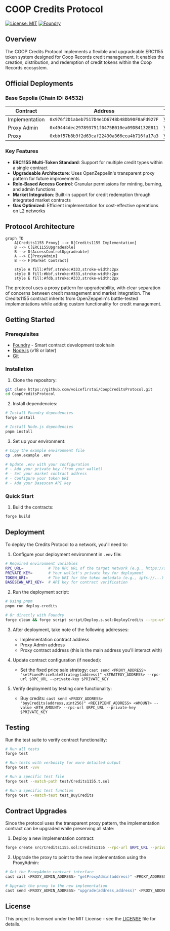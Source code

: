 # COOP Credits Protocol

[![License: MIT](https://img.shields.io/badge/License-MIT-yellow.svg)](./LICENSE)
[![Foundry](https://img.shields.io/badge/Built%20with-Foundry-FFDB1C.svg)](https://getfoundry.sh/)

## Overview

The COOP Credits Protocol implements a flexible and upgradeable ERC1155 token system designed for Coop Records credit management. It enables the creation, distribution, and redemption of credit tokens within the Coop Records ecosystem.

## Official Deployments

### Base Sepolia (Chain ID: 84532)

| Contract       | Address                                      | Transaction                                                                                                |
| -------------- | -------------------------------------------- | ---------------------------------------------------------------------------------------------------------- |
| Implementation | `0x976f2D1abeb7517D4e1D6748b48Db90F8aFd927F` | [View](https://sepolia.basescan.org/tx/0x0316f4ebd0a231d928fc880d7e624fed3d5280b9f6c16ac534908358a1e1357f) |
| Proxy Admin    | `0x49444dec297893751f0475B010ea09DB4132E811` | [View](https://sepolia.basescan.org/tx/0x34901f3ac1817480970a4644b59cdea5bad320d39b5b29173695fd05538c24f9) |
| Proxy          | `0xbbf57b8b9f2d63caf22430a366eea4b716fa17a3` | [View](https://sepolia.basescan.org/tx/0xe72a0877f910a08e3c6851d5ccb4791cbae4f77e7be148162656a7c5182ad005) |

### Key Features

- **ERC1155 Multi-Token Standard**: Support for multiple credit types within a single contract
- **Upgradeable Architecture**: Uses OpenZeppelin's transparent proxy pattern for future improvements
- **Role-Based Access Control**: Granular permissions for minting, burning, and admin functions
- **Market Integration**: Built-in support for credit redemption through integrated market contracts
- **Gas Optimized**: Efficient implementation for cost-effective operations on L2 networks

## Protocol Architecture

```mermaid
graph TD
    A[Credits1155 Proxy] --> B[Credits1155 Implementation]
    B --> C[ERC1155Upgradeable]
    B --> D[AccessControlUpgradeable]
    A --> E[ProxyAdmin]
    B --> F[Market Contract]

    style A fill:#f9f,stroke:#333,stroke-width:2px
    style B fill:#bbf,stroke:#333,stroke-width:2px
    style E fill:#fdb,stroke:#333,stroke-width:2px
```

The protocol uses a proxy pattern for upgradeability, with clear separation of concerns between credit management and market integration. The Credits1155 contract inherits from OpenZeppelin's battle-tested implementations while adding custom functionality for credit management.

## Getting Started

### Prerequisites

- [Foundry](https://getfoundry.sh/) - Smart contract development toolchain
- [Node.js](https://nodejs.org/) (v18 or later)
- [Git](https://git-scm.com/)

### Installation

1. Clone the repository:

```bash
git clone https://github.com/voicefirstai/CoopCreditsProtocol.git
cd CoopCreditsProtocol
```

2. Install dependencies:

```bash
# Install Foundry dependencies
forge install

# Install Node.js dependencies
pnpm install
```

3. Set up your environment:

```bash
# Copy the example environment file
cp .env.example .env

# Update .env with your configuration
# - Add your private key (from your wallet)
# - Set your market contract address
# - Configure your token URI
# - Add your Basescan API key
```

### Quick Start

1. Build the contracts:

```bash
forge build
```

## Deployment

To deploy the Credits Protocol to a network, you'll need to:

1. Configure your deployment environment in `.env` file:

```bash
# Required environment variables
RPC_URL=           # The RPC URL of the target network (e.g., https://sepolia.base.org)
PRIVATE_KEY=       # Your wallet's private key for deployment
TOKEN_URI=         # The URI for the token metadata (e.g., ipfs://...)
BASESCAN_API_KEY=  # API key for contract verification
```

2. Run the deployment script:

```bash
# Using pnpm
pnpm run deploy-credits

# Or directly with Foundry
forge clean && forge script script/Deploy.s.sol:DeployCredits --rpc-url $RPC_URL --private-key $PRIVATE_KEY --broadcast --verify --etherscan-api-key $BASESCAN_API_KEY -vvvv
```

3. After deployment, take note of the following addresses:

   - Implementation contract address
   - Proxy Admin address
   - Proxy contract address (this is the main address you'll interact with)

4. Update contract configuration (if needed):

   - Set the fixed price sale strategy: `cast send <PROXY_ADDRESS> "setFixedPriceSaleStrategy(address)" <STRATEGY_ADDRESS> --rpc-url $RPC_URL --private-key $PRIVATE_KEY`

5. Verify deployment by testing core functionality:
   - Buy credits: `cast send <PROXY_ADDRESS> "buyCredits(address,uint256)" <RECIPIENT_ADDRESS> <AMOUNT> --value <ETH_AMOUNT> --rpc-url $RPC_URL --private-key $PRIVATE_KEY`

## Testing

Run the test suite to verify contract functionality:

```bash
# Run all tests
forge test

# Run tests with verbosity for more detailed output
forge test -vvv

# Run a specific test file
forge test --match-path test/Credits1155.t.sol

# Run a specific test function
forge test --match-test test_BuyCredits
```

## Contract Upgrades

Since the protocol uses the transparent proxy pattern, the implementation contract can be upgraded while preserving all state:

1. Deploy a new implementation contract:

```bash
forge create src/Credits1155.sol:Credits1155 --rpc-url $RPC_URL --private-key $PRIVATE_KEY
```

2. Upgrade the proxy to point to the new implementation using the ProxyAdmin:

```bash
# Get the ProxyAdmin contract interface
cast call <PROXY_ADMIN_ADDRESS> "getProxyAdmin(address)" <PROXY_ADDRESS> --rpc-url $RPC_URL

# Upgrade the proxy to the new implementation
cast send <PROXY_ADMIN_ADDRESS> "upgrade(address,address)" <PROXY_ADDRESS> <NEW_IMPLEMENTATION_ADDRESS> --rpc-url $RPC_URL --private-key $PRIVATE_KEY
```

## License

This project is licensed under the MIT License - see the [LICENSE](LICENSE) file for details.
